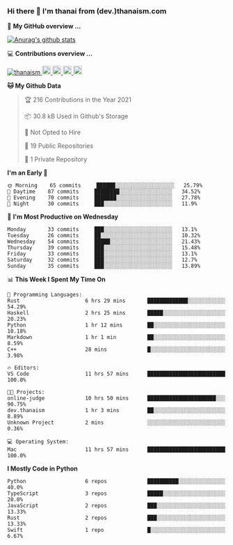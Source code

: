 ### Hi there 👋 I'm thanai from (dev.)thanaism.com

<!-- バッジ関連 -->
<!--
メイン：https://shields.io/category/social
GitHub view：https://github.com/antonkomarev/github-profile-views-counter
Qiita contributions：https://qiita.com/mikkame/items/f2c60d9caf8a8e38ec50
 -->

🍎 **My GitHub overview ...**

<!-- GitHubトロフィー -->
<!--
https://github.com/ryo-ma/github-profile-trophy
 -->

<!-- [![trophy](https://github-profile-trophy.vercel.app/?username=thanaism)](https://github.com/thanaism/thanaism) -->

<!-- GitHubステータス -->
<!--
https://github.com/anuraghazra/github-readme-stats
 -->

[![Anurag's github stats](https://github-readme-stats.vercel.app/api?username=thanaism&count_private=true&show_icons=true)](https://github.com/thanaism/thanaism)

<!-- [![ReadMe Card](https://github-readme-stats.vercel.app/api/pin/?username=thanaism&repo=thanaism)](https://github.com/thanaism/thanaism) -->

<!-- Skill icons -->
<!--
https://rahuldkjain.github.io/gh-profile-readme-generator/
 -->

💻 **Contributions overview ...**

<p align="left">

  <a href="https://github.com/thanaism/thanaism/">
    <img src="https://komarev.com/ghpvc/?username=thanaism" alt="thanaism" />
  </a>
  <a href="http://twitter.com/okinawa__noodle">
    <img height="20" src="https://img.shields.io/twitter/follow/okinawa__noodle?label=Twitter&logo=twitter&style=flat" />
  </a>
  <a href="https://github.com/thanaism">
    <img height="20" src="https://img.shields.io/github/followers/thanaism?label=follow&logo=github&style=flat" />
  </a>
  <!-- <a href="https://www.reddit.com/user/thanaism">
    <img height="20" src="https://img.shields.io/reddit/user-karma/combined/thanaism?label=Reddit&logo=reddit&style=flat" />
  </a>
  <a href="https://stackoverflow.com/users/5720201/thanaism">
    <img height="20" src="https://img.shields.io/stackexchange/stackoverflow/r/5720201?label=StackOverflow&logo=stack-overflow&style=flat" /> -->
  </a>
  <a href="http://qiita.com/thanai">
    <img height="20" src="https://qiita-badge.apiapi.app/s/thanai/posts.svg" />
  </a>
  <//qiita.com/thanai">
    <img height="20" src="https://qiita-badge.apiapi.app/s/thanai/contributions.svg" />
  </a>
</p>

<!--START_SECTION:waka-->
**🐱 My Github Data** 

> 🏆 216 Contributions in the Year 2021
 > 
> 📦 30.8 kB Used in Github's Storage 
 > 
> 🚫 Not Opted to Hire
 > 
> 📜 19 Public Repositories 
 > 
> 🔑 1 Private Repository 
 > 
**I'm an Early 🐤** 

```text
🌞 Morning    65 commits     ██████░░░░░░░░░░░░░░░░░░░   25.79% 
🌆 Daytime    87 commits     ████████░░░░░░░░░░░░░░░░░   34.52% 
🌃 Evening    70 commits     ███████░░░░░░░░░░░░░░░░░░   27.78% 
🌙 Night      30 commits     ███░░░░░░░░░░░░░░░░░░░░░░   11.9%

```
📅 **I'm Most Productive on Wednesday** 

```text
Monday       33 commits     ███░░░░░░░░░░░░░░░░░░░░░░   13.1% 
Tuesday      26 commits     ██░░░░░░░░░░░░░░░░░░░░░░░   10.32% 
Wednesday    54 commits     █████░░░░░░░░░░░░░░░░░░░░   21.43% 
Thursday     39 commits     ███░░░░░░░░░░░░░░░░░░░░░░   15.48% 
Friday       33 commits     ███░░░░░░░░░░░░░░░░░░░░░░   13.1% 
Saturday     32 commits     ███░░░░░░░░░░░░░░░░░░░░░░   12.7% 
Sunday       35 commits     ███░░░░░░░░░░░░░░░░░░░░░░   13.89%

```


📊 **This Week I Spent My Time On** 

```text
💬 Programming Languages: 
Rust                     6 hrs 29 mins       █████████████░░░░░░░░░░░░   54.29% 
Haskell                  2 hrs 25 mins       █████░░░░░░░░░░░░░░░░░░░░   20.23% 
Python                   1 hr 12 mins        ██░░░░░░░░░░░░░░░░░░░░░░░   10.18% 
Markdown                 1 hr 1 min          ██░░░░░░░░░░░░░░░░░░░░░░░   8.59% 
C++                      28 mins             █░░░░░░░░░░░░░░░░░░░░░░░░   3.98%

🔥 Editors: 
VS Code                  11 hrs 57 mins      █████████████████████████   100.0%

🐱‍💻 Projects: 
online-judge             10 hrs 50 mins      ██████████████████████░░░   90.75% 
dev.thanaism             1 hr 3 mins         ██░░░░░░░░░░░░░░░░░░░░░░░   8.89% 
Unknown Project          2 mins              ░░░░░░░░░░░░░░░░░░░░░░░░░   0.36%

💻 Operating System: 
Mac                      11 hrs 57 mins      █████████████████████████   100.0%

```

**I Mostly Code in Python** 

```text
Python                   6 repos             ██████████░░░░░░░░░░░░░░░   40.0% 
TypeScript               3 repos             █████░░░░░░░░░░░░░░░░░░░░   20.0% 
JavaScript               2 repos             ███░░░░░░░░░░░░░░░░░░░░░░   13.33% 
Rust                     2 repos             ███░░░░░░░░░░░░░░░░░░░░░░   13.33% 
Swift                    1 repo              █░░░░░░░░░░░░░░░░░░░░░░░░   6.67%

```



<!--END_SECTION:waka-->

